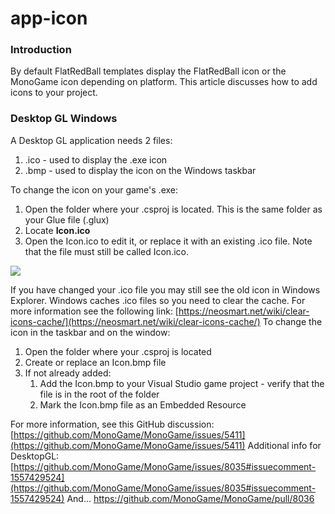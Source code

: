 # app-icon

### Introduction

By default FlatRedBall templates display the FlatRedBall icon or the MonoGame icon depending on platform. This article discusses how to add icons to your project.

### Desktop GL Windows

A Desktop GL application needs 2 files:

1. .ico - used to display the .exe icon
2. .bmp - used to display the icon on the Windows taskbar

To change the icon on your game's .exe:

1. Open the folder where your .csproj is located. This is the same folder as your Glue file (.glux)
2. Locate **Icon.ico**
3. Open the Icon.ico to edit it, or replace it with an existing .ico file. Note that the file must still be called Icon.ico.

![](../../../media/2020-12-img\_5fc8f4d8bb1a8.png)

If you have changed your .ico file you may still see the old icon in Windows Explorer. Windows caches .ico files so you need to clear the cache. For more information see the following link: [https://neosmart.net/wiki/clear-icons-cache/](https://neosmart.net/wiki/clear-icons-cache/) To change the icon in the taskbar and on the window:

1. Open the folder where your .csproj is located
2. Create or replace an Icon.bmp file
3. If not already added:
   1. Add the Icon.bmp to your Visual Studio game project - verify that the file is in the root of the folder
   2. Mark the Icon.bmp file as an Embedded Resource

For more information, see this GitHub discussion: [https://github.com/MonoGame/MonoGame/issues/5411](https://github.com/MonoGame/MonoGame/issues/5411) Additional info for DesktopGL: [https://github.com/MonoGame/MonoGame/issues/8035#issuecomment-1557429524](https://github.com/MonoGame/MonoGame/issues/8035#issuecomment-1557429524) And... https://github.com/MonoGame/MonoGame/pull/8036 &#x20;

